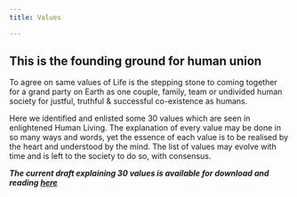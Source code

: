 ```yaml
---
title: Values

---
```




## This is the founding ground for human union

To agree on same values of Life is the stepping stone to coming together for a grand party on Earth as one couple, family, team or undivided human society for justful, truthful & successful co-existence as humans.

Here we identified and enlisted some 30 values which are seen in enlightened Human Living. The explanation of every value may be done in so many ways and words, yet the essence of each value is to be realised by the heart and understood by the mind. The list of values may evolve with time and is left to the society to do so, with consensus.

***The current draft explaining 30 values is available for download and reading [here](https://www.lifemaker.us/files/Lifemaker-values.pdf)***


